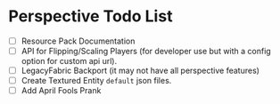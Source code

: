 # Perspective Todo List

 - [ ] Resource Pack Documentation  
 - [ ] API for Flipping/Scaling Players (for developer use but with a config option for custom api url).  
 - [ ] LegacyFabric Backport (it may not have all perspective features)  
 - [ ] Create Textured Entity `default` json files.  
 - [ ] Add April Fools Prank